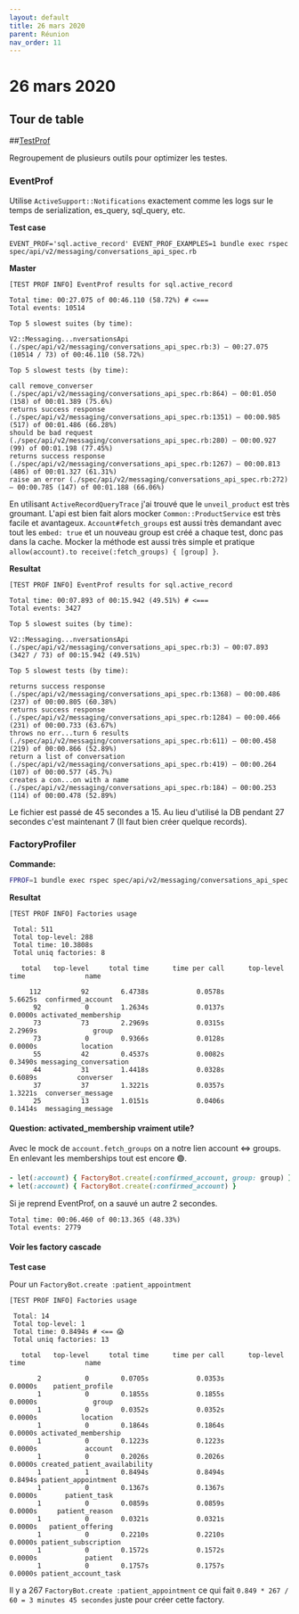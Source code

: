 ```yaml
---
layout: default
title: 26 mars 2020
parent: Réunion
nav_order: 11
---
```


# 26 mars 2020

## Tour de table

##[TestProf](https://test-prof.evilmartians.io/#/)

Regroupement de plusieurs outils pour optimizer les testes.

### EventProf

Utilise `ActiveSupport::Notifications` exactement comme les logs sur le temps de serialization, es_query, sql_query, etc.

**Test case**

```
EVENT_PROF='sql.active_record' EVENT_PROF_EXAMPLES=1 bundle exec rspec spec/api/v2/messaging/conversations_api_spec.rb
```

**Master**

```
[TEST PROF INFO] EventProf results for sql.active_record

Total time: 00:27.075 of 00:46.110 (58.72%) # <===
Total events: 10514

Top 5 slowest suites (by time):

V2::Messaging...nversationsApi (./spec/api/v2/messaging/conversations_api_spec.rb:3) – 00:27.075 (10514 / 73) of 00:46.110 (58.72%)

Top 5 slowest tests (by time):

call remove_converser (./spec/api/v2/messaging/conversations_api_spec.rb:864) – 00:01.050 (158) of 00:01.389 (75.6%)
returns success response (./spec/api/v2/messaging/conversations_api_spec.rb:1351) – 00:00.985 (517) of 00:01.486 (66.28%)
should be bad request (./spec/api/v2/messaging/conversations_api_spec.rb:280) – 00:00.927 (99) of 00:01.198 (77.45%)
returns success response (./spec/api/v2/messaging/conversations_api_spec.rb:1267) – 00:00.813 (486) of 00:01.327 (61.31%)
raise an error (./spec/api/v2/messaging/conversations_api_spec.rb:272) – 00:00.785 (147) of 00:01.188 (66.06%)
```

En utilisant `ActiveRecordQueryTrace` j'ai trouvé que le `unveil_product` est très groumant. 
L'api est bien fait alors mocker `Common::ProductService` est très facile et avantageux.
 `Account#fetch_groups` est aussi très demandant avec tout les `embed: true` et
  un nouveau group est créé a chaque test, donc pas dans la cache. Mocker la méthode est aussi très simple et
  pratique `allow(account).to receive(:fetch_groups) { [group] }`.


**Resultat**

```
[TEST PROF INFO] EventProf results for sql.active_record

Total time: 00:07.893 of 00:15.942 (49.51%) # <===
Total events: 3427

Top 5 slowest suites (by time):

V2::Messaging...nversationsApi (./spec/api/v2/messaging/conversations_api_spec.rb:3) – 00:07.893 (3427 / 73) of 00:15.942 (49.51%)

Top 5 slowest tests (by time):

returns success response (./spec/api/v2/messaging/conversations_api_spec.rb:1368) – 00:00.486 (237) of 00:00.805 (60.38%)
returns success response (./spec/api/v2/messaging/conversations_api_spec.rb:1284) – 00:00.466 (231) of 00:00.733 (63.67%)
throws no err...turn 6 results (./spec/api/v2/messaging/conversations_api_spec.rb:611) – 00:00.458 (219) of 00:00.866 (52.89%)
return a list of conversation (./spec/api/v2/messaging/conversations_api_spec.rb:419) – 00:00.264 (107) of 00:00.577 (45.7%)
creates a con...on with a name (./spec/api/v2/messaging/conversations_api_spec.rb:184) – 00:00.253 (114) of 00:00.478 (52.89%)
```

Le fichier est passé de 45 secondes a 15. Au lieu d'utilisé la DB pendant 27 secondes c'est maintenant 7 (Il faut bien créer quelque records).


### FactoryProfiler

**Commande:**

```sh
FPROF=1 bundle exec rspec spec/api/v2/messaging/conversations_api_spec.rb
```

**Resultat**

```
[TEST PROF INFO] Factories usage

 Total: 511
 Total top-level: 288
 Total time: 10.3808s
 Total uniq factories: 8

   total   top-level     total time      time per call      top-level time               name

     112          92        6.4738s            0.0578s             5.6625s  confirmed_account
      92           0        1.2634s            0.0137s             0.0000s activated_membership
      73          73        2.2969s            0.0315s             2.2969s              group
      73           0        0.9366s            0.0128s             0.0000s           location
      55          42        0.4537s            0.0082s             0.3490s messaging_conversation
      44          31        1.4418s            0.0328s             0.6089s          converser
      37          37        1.3221s            0.0357s             1.3221s  converser_message
      25          13        1.0151s            0.0406s             0.1414s  messaging_message
```

#### Question: activated_membership vraiment utile?

Avec le mock de `account.fetch_groups` on a notre lien account <=> groups. 
En enlevant les memberships tout est encore 🟢.

```ruby
- let(:account) { FactoryBot.create(:confirmed_account, group: group) }
+ let(:account) { FactoryBot.create(:confirmed_account) }
```

Si je reprend EventProf, on a sauvé un autre 2 secondes.

```
Total time: 00:06.460 of 00:13.365 (48.33%)
Total events: 2779
```

#### Voir les factory cascade

**Test case**

Pour un `FactoryBot.create :patient_appointment`

```
[TEST PROF INFO] Factories usage

 Total: 14
 Total top-level: 1
 Total time: 0.8494s # <== 😱
 Total uniq factories: 13

   total   top-level     total time      time per call      top-level time               name

       2           0        0.0705s            0.0353s             0.0000s    patient_profile
       1           0        0.1855s            0.1855s             0.0000s              group
       1           0        0.0352s            0.0352s             0.0000s           location
       1           0        0.1864s            0.1864s             0.0000s activated_membership
       1           0        0.1223s            0.1223s             0.0000s            account
       1           0        0.2026s            0.2026s             0.0000s created_patient_availability
       1           1        0.8494s            0.8494s             0.8494s patient_appointment
       1           0        0.1367s            0.1367s             0.0000s       patient_task
       1           0        0.0859s            0.0859s             0.0000s     patient_reason
       1           0        0.0321s            0.0321s             0.0000s   patient_offering
       1           0        0.2210s            0.2210s             0.0000s patient_subscription
       1           0        0.1572s            0.1572s             0.0000s            patient
       1           0        0.1757s            0.1757s             0.0000s patient_account_task

```
Il y a 267 `FactoryBot.create :patient_appointment` ce qui fait `0.849 * 267 / 60 = 3 minutes 45 secondes` juste pour créer cette factory.
